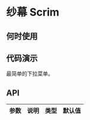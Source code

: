 # 纱幕 Scrim 


## 何时使用


## 代码演示

<nt-example>
  <nt-example-showcase>
    <example-scrim-basic></example-scrim-basic>
  </nt-example-showcase>
  <nt-example-legend title="基本">最简单的下拉菜单。</nt-example-legend>
  <nt-example-code [code]="basicCode"></nt-example-code>
</nt-example>


## API

| 参数 | 说明 | 类型 | 默认值 |
| --- | --- | --- | --- |
